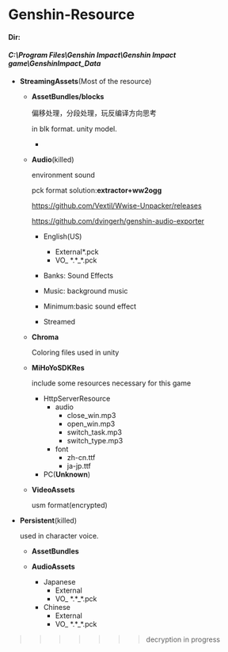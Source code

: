 # Genshin-Resource

#### Dir: 

#### *C:\Program Files\Genshin Impact\Genshin Impact game\GenshinImpact_Data*





- **StreamingAssets**(Most of the resource)

  

  - **AssetBundles/blocks**

    偏移处理，分段处理，玩反编译方向思考

    in blk format. unity model. 

    - 

  - **Audio**(killed)

    environment sound

    pck format
    solution:**extractor+ww2ogg**

    https://github.com/Vextil/Wwise-Unpacker/releases

    https://github.com/dvingerh/genshin-audio-exporter

    - English(US)

      - External*.pck
      - VO_ \*.\*_\*.pck

    - Banks: Sound Effects

    - Music: background music

    - Minimum:basic sound effect

    - Streamed

      

    

  - **Chroma**

    Coloring files used in unity

    

  - **MiHoYoSDKRes**

    include some resources necessary for this game

    - HttpServerResource
      - audio
        - close_win.mp3
        - open_win.mp3
        - switch_task.mp3
        - switch_type.mp3
      - font
        - zh-cn.ttf
        - ja-jp.ttf
    - PC(**Unknown**)

  - **VideoAssets**

    usm format(encrypted)




- **Persistent**(killed)

  used in character voice.

  - **AssetBundles**

  - **AudioAssets**

    - Japanese
      - External
      - VO_ \*.\*_\*.pck
    - Chinese
      - External
      - VO_ \*.\*_\*.pck

    

    

    

    

    

  

  

  

  

  

>>>>>>> decryption in progress
